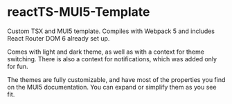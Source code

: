 # reactTS-MUI5-Template
Custom TSX and MUI5 template. Compiles with Webpack 5 and includes React Router DOM 6 already set up. 

Comes with light and dark theme, as well as with a context for theme switching. There is also a context for notifications, which was added only for fun.

The themes are fully customizable, and have most of the properties you find on the MUI5 documentation. You can expand or simplify them as you see fit.
